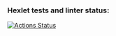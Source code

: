 ### Hexlet tests and linter status:
[![Actions Status](https://github.com/ssdsldd/layout-designer-project-lvl1/workflows/hexlet-check/badge.svg)](https://github.com/ssdsldd/layout-designer-project-lvl1/actions)